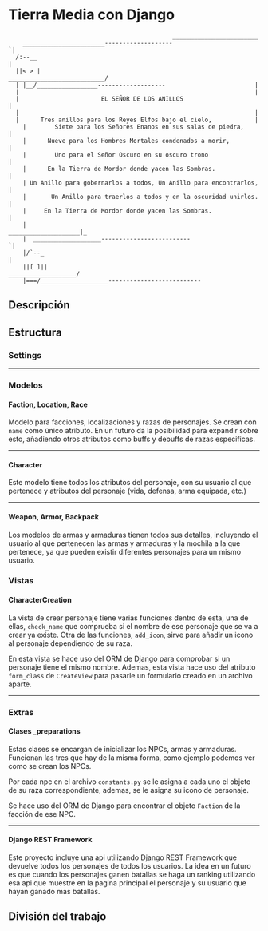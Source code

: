 # Tierra Media con Django

```
                                              ________________________
    _______________________-------------------                       `|
  /:--__                                                              |
  ||< > |                                   ___________________________/
  | |__/_________________-------------------                         |
  |                                                                  |
  |                       EL SEÑOR DE LOS ANILLOS                     |
  |                                                                  |
  |      Tres anillos para los Reyes Elfos bajo el cielo,            |
    |        Siete para los Señores Enanos en sus salas de piedra,     |
    |      Nueve para los Hombres Mortales condenados a morir,         |
    |        Uno para el Señor Oscuro en su oscuro trono               |
    |      En la Tierra de Mordor donde yacen las Sombras.              |
    | Un Anillo para gobernarlos a todos, Un Anillo para encontrarlos, |
    |       Un Anillo para traerlos a todos y en la oscuridad unirlos. |
    |     En la Tierra de Mordor donde yacen las Sombras.              |
    |                                              ____________________|_
    |  ___________________-------------------------                      `|
    |/`--_                                                                 |
    ||[ ]||                                            ___________________/
    |===/___________________--------------------------

```

## Descripción

## Estructura

### Settings

---

### Modelos

#### Faction, Location, Race

Modelo para facciones, localizaciones y razas de personajes. Se crean con `name` como único atributo. En un futuro da la posibilidad para expandir sobre esto, añadiendo otros atributos como buffs y debuffs de razas especificas.

---

#### Character

Este modelo tiene todos los atributos del personaje, con su usuario al que pertenece y atributos del personaje (vida, defensa, arma equipada, etc.)

---

#### Weapon, Armor, Backpack

Los modelos de armas y armaduras tienen todos sus detalles, incluyendo el usuario al que pertenecen las armas y armaduras y la mochila a la que pertenece, ya que pueden existir diferentes personajes para un mismo usuario.

### Vistas

#### CharacterCreation

La vista de crear personaje tiene varias funciones dentro de esta, una de ellas, `check_name` que comprueba si el nombre de ese personaje que se va a crear ya existe. Otra de las funciones, `add_icon`, sirve para añadir un icono al personaje dependiendo de su raza.

En esta vista se hace uso del ORM de Django para comprobar si un personaje tiene el mismo nombre. Ademas, esta vista hace uso del atributo `form_class` de `CreateView` para pasarle un formulario creado en un archivo aparte.

---

### Extras

#### Clases \_preparations

Estas clases se encargan de inicializar los NPCs, armas y armaduras. Funcionan las tres que hay de la misma forma, como ejemplo podemos ver como se crean los NPCs.

Por cada npc en el archivo `constants.py` se le asigna a cada uno el objeto de su raza correspondiente, ademas, se le asigna su icono de personaje.

Se hace uso del ORM de Django para encontrar el objeto `Faction` de la facción de ese NPC.

---

#### Django REST Framework

Este proyecto incluye una api utilizando Django REST Framework que devuelve todos los personajes de todos los usuarios. La idea en un futuro es que cuando los personajes ganen batallas se haga un ranking utilizando esa api que muestre en la pagina principal el personaje y su usuario que hayan ganado mas batallas.

## División del trabajo
